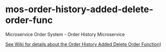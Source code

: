 # mos-order-history-added-delete-order-func

Microservice Order System - Order History Microservice

[See Wiki for details about the Order History Added Delete Order Function](https://github.com/HammerheadShark666/mos-order-history-added-delete-order-func/wiki))  
